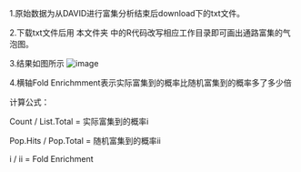 1.原始数据为从DAVID进行富集分析结束后download下的txt文件。

2.下载txt文件后用 本文件夹 中的R代码改写相应工作目录即可画出通路富集的气泡图。

3.结果如图所示
![image](https://user-images.githubusercontent.com/102901955/166146200-7a47dcef-6eb1-4ecc-b289-d7bd7db9c9be.png)

4.横轴Fold Enrichmment表示实际富集到的概率比随机富集到的概率多了多少倍  
  
  计算公式：
  
  Count / List.Total = 实际富集到的概率i
  
  Pop.Hits / Pop.Total = 随机富集到的概率ii
  
  i / ii = Fold Enrichment
